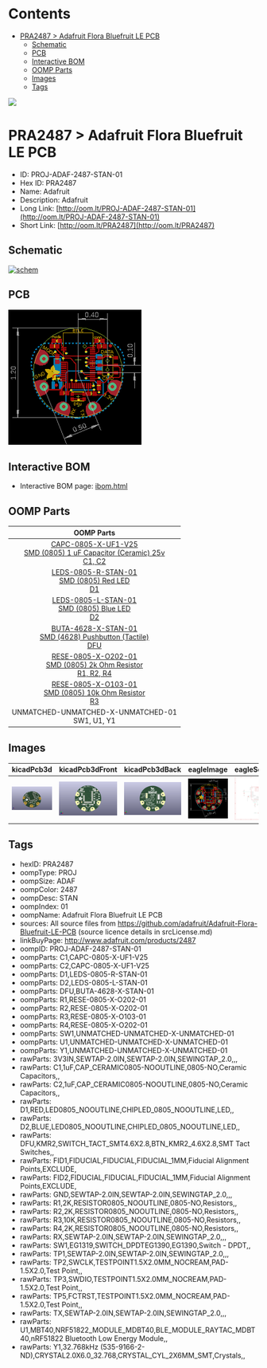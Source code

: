 



Contents
========

* [PRA2487 > Adafruit Flora Bluefruit LE PCB](#pra2487--adafruit-flora-bluefruit-le-pcb)
	* [Schematic](#schematic)
	* [PCB](#pcb)
	* [Interactive BOM](#interactive-bom)
	* [OOMP Parts](#oomp-parts)
	* [Images](#images)
	* [Tags](#tags)
  
![][im]
# PRA2487 > Adafruit Flora Bluefruit LE PCB

- ID: PROJ-ADAF-2487-STAN-01
- Hex ID: PRA2487
- Name: Adafruit
- Description: Adafruit
- Long Link: [http://oom.lt/PROJ-ADAF-2487-STAN-01](http://oom.lt/PROJ-ADAF-2487-STAN-01)
- Short Link: [http://oom.lt/PRA2487](http://oom.lt/PRA2487)

## Schematic
  
[![schem](eagleSchemImage.png)](eagleSchemImage.png)
## PCB
  
[![pcb](eagleImage.png)](eagleImage.png)
## Interactive BOM

- Interactive BOM page: [ibom.html](https://htmlpreview.github.io/?https://github.com/oomlout/oomlout_OOMP_projects/blob/main/PROJ-ADAF-2487-STAN-01/kicad/bom/ibom.html)

## OOMP Parts
  

|OOMP Parts|
| :---: |
|[CAPC-0805-X-UF1-V25<br> SMD (0805) 1 uF Capacitor (Ceramic) 25v<br> C1, C2](https://github.com/oomlout/oomlout_OOMP_parts/tree/main/CAPC-0805-X-UF1-V25/)|
|[LEDS-0805-R-STAN-01<br> SMD (0805) Red LED<br> D1](https://github.com/oomlout/oomlout_OOMP_parts/tree/main/LEDS-0805-R-STAN-01/)|
|[LEDS-0805-L-STAN-01<br> SMD (0805) Blue LED<br> D2](https://github.com/oomlout/oomlout_OOMP_parts/tree/main/LEDS-0805-L-STAN-01/)|
|[BUTA-4628-X-STAN-01<br> SMD (4628) Pushbutton (Tactile)<br> DFU](https://github.com/oomlout/oomlout_OOMP_parts/tree/main/BUTA-4628-X-STAN-01/)|
|[RESE-0805-X-O202-01<br> SMD (0805) 2k Ohm Resistor<br> R1, R2, R4](https://github.com/oomlout/oomlout_OOMP_parts/tree/main/RESE-0805-X-O202-01/)|
|[RESE-0805-X-O103-01<br> SMD (0805) 10k Ohm Resistor<br> R3](https://github.com/oomlout/oomlout_OOMP_parts/tree/main/RESE-0805-X-O103-01/)|
|UNMATCHED-UNMATCHED-X-UNMATCHED-01<BR>SW1, U1, Y1|

## Images
  
  

|kicadPcb3d|kicadPcb3dFront|kicadPcb3dBack|eagleImage|eagleSchemImage|
| :---: | :---: | :---: | :---: | :---: |
|[![kicadPcb3d](kicadPcb3d_140.png)](kicadPcb3d.png)|[![kicadPcb3dFront](kicadPcb3dFront_140.png)](kicadPcb3dFront.png)|[![kicadPcb3dBack](kicadPcb3dBack_140.png)](kicadPcb3dBack.png)|[![eagleImage](eagleImage_140.png)](eagleImage.png)|[![eagleSchemImage](eagleSchemImage_140.png)](eagleSchemImage.png)|

## Tags

- hexID: PRA2487
- oompType: PROJ
- oompSize: ADAF
- oompColor: 2487
- oompDesc: STAN
- oompIndex: 01
- oompName: Adafruit Flora Bluefruit LE PCB
- sources: All source files from https://github.com/adafruit/Adafruit-Flora-Bluefruit-LE-PCB (source licence details in srcLicense.md)
- linkBuyPage: http://www.adafruit.com/products/2487
- oompID: PROJ-ADAF-2487-STAN-01
- oompParts: C1,CAPC-0805-X-UF1-V25
- oompParts: C2,CAPC-0805-X-UF1-V25
- oompParts: D1,LEDS-0805-R-STAN-01
- oompParts: D2,LEDS-0805-L-STAN-01
- oompParts: DFU,BUTA-4628-X-STAN-01
- oompParts: R1,RESE-0805-X-O202-01
- oompParts: R2,RESE-0805-X-O202-01
- oompParts: R3,RESE-0805-X-O103-01
- oompParts: R4,RESE-0805-X-O202-01
- oompParts: SW1,UNMATCHED-UNMATCHED-X-UNMATCHED-01
- oompParts: U1,UNMATCHED-UNMATCHED-X-UNMATCHED-01
- oompParts: Y1,UNMATCHED-UNMATCHED-X-UNMATCHED-01
- rawParts: 3V3IN,SEWTAP-2.0IN,SEWTAP-2.0IN,SEWINGTAP_2.0,,,
- rawParts: C1,1uF,CAP_CERAMIC0805-NOOUTLINE,0805-NO,Ceramic Capacitors,,
- rawParts: C2,1uF,CAP_CERAMIC0805-NOOUTLINE,0805-NO,Ceramic Capacitors,,
- rawParts: D1,RED,LED0805_NOOUTLINE,CHIPLED_0805_NOOUTLINE,LED,,
- rawParts: D2,BLUE,LED0805_NOOUTLINE,CHIPLED_0805_NOOUTLINE,LED,,
- rawParts: DFU,KMR2,SWITCH_TACT_SMT4.6X2.8,BTN_KMR2_4.6X2.8,SMT Tact Switches,,
- rawParts: FID1,FIDUCIAL,FIDUCIAL,FIDUCIAL_1MM,Fiducial Alignment Points,EXCLUDE,
- rawParts: FID2,FIDUCIAL,FIDUCIAL,FIDUCIAL_1MM,Fiducial Alignment Points,EXCLUDE,
- rawParts: GND,SEWTAP-2.0IN,SEWTAP-2.0IN,SEWINGTAP_2.0,,,
- rawParts: R1,2K,RESISTOR0805_NOOUTLINE,0805-NO,Resistors,,
- rawParts: R2,2K,RESISTOR0805_NOOUTLINE,0805-NO,Resistors,,
- rawParts: R3,10K,RESISTOR0805_NOOUTLINE,0805-NO,Resistors,,
- rawParts: R4,2K,RESISTOR0805_NOOUTLINE,0805-NO,Resistors,,
- rawParts: RX,SEWTAP-2.0IN,SEWTAP-2.0IN,SEWINGTAP_2.0,,,
- rawParts: SW1,EG1319,SWITCH_DPDTEG1390,EG1390,Switch - DPDT,,
- rawParts: TP1,SEWTAP-2.0IN,SEWTAP-2.0IN,SEWINGTAP_2.0,,,
- rawParts: TP2,SWCLK,TESTPOINT1.5X2.0MM_NOCREAM,PAD-1.5X2.0,Test Point,,
- rawParts: TP3,SWDIO,TESTPOINT1.5X2.0MM_NOCREAM,PAD-1.5X2.0,Test Point,,
- rawParts: TP5,FCTRST,TESTPOINT1.5X2.0MM_NOCREAM,PAD-1.5X2.0,Test Point,,
- rawParts: TX,SEWTAP-2.0IN,SEWTAP-2.0IN,SEWINGTAP_2.0,,,
- rawParts: U1,MBT40,NRF51822_MODULE_MDBT40,BLE_MODULE_RAYTAC_MDBT40,nRF51822 Bluetooth Low Energy Module,,
- rawParts: Y1,32.768kHz (535-9166-2-ND),CRYSTAL2.0X6.0_32.768,CRYSTAL_CYL_2X6MM_SMT,Crystals,,



[im]: kicadPcb3d_450.png
